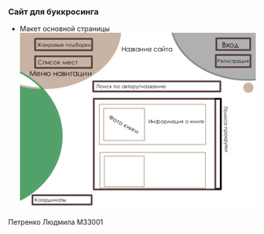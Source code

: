 ### Сайт для буккросинга
* Макет основной страницы
![avatar](./images/main_model.png)

Петренко Людмила М33001
